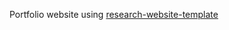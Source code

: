 Portfolio website using [research-website-template](https://github.com/tovacinni/research-website-template)

